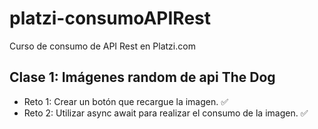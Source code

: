 # platzi-consumoAPIRest
Curso de consumo de API Rest en Platzi.com

## Clase 1: Imágenes random de api The Dog
- Reto 1: Crear un botón que recargue la imagen. ✅
- Reto 2: Utilizar async await para realizar el consumo de la imagen. ✅